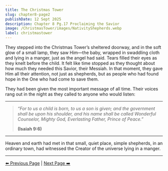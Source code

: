 ```yaml
---
title: The Christmas Tower
slug: chapter8-page2
publishDate: 12 Sept 2025
description: Chapter 8 Pg.17 Proclaiming the Savior
image: /ChristmasTower/images/NativityShepherds.webp
label: christmastower
---
```


They stepped into the Christmas Tower’s sheltered doorway, and in the soft glow of a small lamp, they saw Him—the baby, wrapped in swaddling cloth and lying in a manger, just as the angel had said. Tears filled their eyes as they knelt before the child. It felt like time stopped as they thought about how much they needed this Savior, their Messiah. In that moment, they gave Him all their attention, not just as shepherds, but as people who had found hope in the One who had come to save them.

They had been given the most important message of all time. Their voices rang out in the night as they called to anyone who would listen:

---

> *“For to us a child is born, to us a son is given; and the government shall be upon his shoulder, and his name shall be called Wonderful Counselor, Mighty God, Everlasting Father, Prince of Peace.”*
>
> **(Isaiah 9:6)**

---

Heaven and earth had met in that small, quiet place, simple shepherds, in an ordinary town, had witnessed the Creator of the universe lying in a manger.

---

[⬅️ Previous Page](/ChristmasTower/blog/chapter8-page1) | [Next Page ➡️](/ChristmasTower/blog/chapter9-page1)
